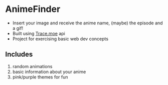 # AnimeFinder
* Insert your image and receive the anime name, (maybe) the episode and a gif!
* Built using [Trace.moe](https://soruly.github.io/trace.moe-api/#/) api
* Project for exercising basic web dev concepts

## Includes
1. random animations
2. basic information about your anime
3. pink/purple themes for fun
